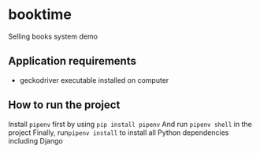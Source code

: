 # booktime
Selling books system demo

## Application requirements
- geckodriver executable installed on computer


## How to run the project
Install `pipenv` first by using `pip install pipenv`
And run `pipenv shell` in the project
Finally, run`pipenv install` to install all Python dependencies including Django
